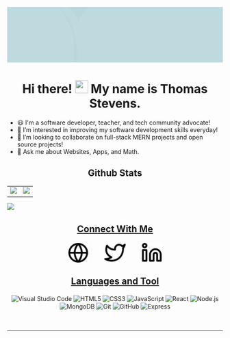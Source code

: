 ![alt text](https://github.com/ThomasAlanStevens/ThomasAlanStevens/blob/main/Github%20Cover.gif?raw=true)


<h1 align='center'>Hi there! <img src="https://github.com/sudnyeshtalekar/sudnyeshtalekar/blob/master/Assets/Hi.gif" width="30px" height="30px"> My name is Thomas Stevens.</h1>

- 😃 I'm a software developer, teacher, and tech community advocate!
- 👀 I’m interested in improving my software development skills everyday!
- 💞️ I’m looking to collaborate on full-stack MERN projects and open source projects!
- 💬 Ask me about Websites, Apps, and Math.

<h2 align="center">Github Stats</h2>


<table>
<tr>
<td width="50%">
<img width="100%" src="http://github-readme-streak-stats.herokuapp.com?user=ThomasAlanStevens&hide_border=true&stroke=050E96&fire=8E1010&dates=00000077&sideLabels=050E96&currStreakLabel=050E96&currStreakNum=8E1010&ring=050E96&sideNums=8E1010">
</td>
<td width="50%">
<img width="100%" src="https://github-readme-stats.vercel.app/api?username=ThomasAlanStevens&hide_border=true&hide=stars&theme=rose_pine">
</table>

<img src="https://activity-graph.herokuapp.com/graph?username=thomasalanstevens&bg_color=FFFFFF00&color=0aa9ff&line=1288ff&point=26acff&hide_border=true&title_color=28314A&include_all_commits=true&count_private=true">

<h2 align="center"><u>Connect With Me</u></h3>

<section align="center">
<a href="https://stevenssoftwareservices.com"><img align="center" alt="Website" width="10%" src="./img/globe-light.svg"/></a>
&nbsp;&nbsp;&nbsp;&nbsp;&nbsp;&nbsp;&nbsp;
<a href="https://twitter.com/ThomasAlanStev"><img align="center" alt="Twitter" width="10%" src="./img/twitter-light.svg"/></a>
&nbsp;&nbsp;&nbsp;&nbsp;&nbsp;&nbsp;&nbsp;
<a href="https://www.linkedin.com/in/thomas-alan-stevens"><img align="center" alt="Linkedin" width="10%" src="./img/linkedin-light.svg"/></a>
</section>

<h2 align='center'><u>Languages and Tool</u></h3>

<section align="center">
<img align="center" alt="Visual Studio Code" width="8%" src="https://cdn.jsdelivr.net/gh/devicons/devicon/icons/vscode/vscode-original.svg"/>
<img align="center" alt="HTML5" width="8%" src="https://cdn.jsdelivr.net/gh/devicons/devicon/icons/html5/html5-original.svg"/>
<img align="center" alt="CSS3" width="8%" src="https://cdn.jsdelivr.net/gh/devicons/devicon/icons/css3/css3-original.svg"/>
<!-- [<img align="left" alt="Sass" width="26px" src="https://cdn.jsdelivr.net/gh/devicons/devicon/icons/sass/sass-original.svg" style="padding-right:10px;" />] -->
<img align="center" alt="JavaScript" width="8%" src="https://cdn.jsdelivr.net/gh/devicons/devicon/icons/javascript/javascript-original.svg"/>
<img align="center" alt="React" width="8%" src="https://cdn.jsdelivr.net/gh/devicons/devicon/icons/react/react-original.svg"/>
<!-- [<img align="left" alt="Gatsby" width="26px" src="https://cdn.jsdelivr.net/gh/devicons/devicon/icons/gatsby/gatsby-original.svg" style="padding-right:10px;" />]
[<img align="left" alt="GraphQL" width="26px" src="https://cdn.jsdelivr.net/gh/devicons/devicon/icons/graphql/graphql-plain.svg" style="padding-right:10px;" />] -->
<img align="center" alt="Node.js" width="8%" src="https://cdn.jsdelivr.net/gh/devicons/devicon/icons/nodejs/nodejs-original.svg"/>
<img align="center" alt="MongoDB" width="8%" src="https://cdn.jsdelivr.net/gh/devicons/devicon/icons/mongodb/mongodb-original.svg"/>
<!-- [<img align="left" alt="MySQL" width="26px" src="https://cdn.jsdelivr.net/gh/devicons/devicon/icons/mysql/mysql-original.svg" style="padding-right:10px;" />] -->
<img align="center" alt="Git" width="8%" src="https://cdn.jsdelivr.net/gh/devicons/devicon/icons/git/git-original.svg"/>
<img align="center" alt="GitHub" width="8%" src="https://user-images.githubusercontent.com/3369400/139448065-39a229ba-4b06-434b-bc67-616e2ed80c8f.png"/>
<img align="center" alt="Express" width="18%" src="https://user-images.githubusercontent.com/97814431/170081210-73593c53-48ce-4ad1-bd96-d370c124cc2c.png">
</section>


<br />
<br />

---

